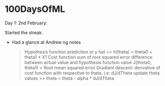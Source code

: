 # 100DaysOfML


Day 1: 2nd February:

Started the streak.

- Had a glance at Andrew ng notes
	> Hypothesis function
		prediction or y hat >> h(theta) = theta0 + theta1 * X1
	> Cost function
		sum of root squared error
		difference between actual value and hypothesis function value
		J(theta0, theta1) = Root mean squared error
	> Gradient descent:
		derivative of cost function with respective to theta, i.e: dJ/dTheta
		update theta values >> theta = theta - alpha * dJ/dTheta

